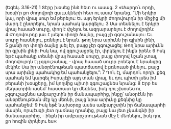 (Եզեկ. 3.16-21)
1 Տէրը խօսեց ինձ հետ ու ասաց. 2 «Մարդո՛ւ որդի, խօսի՛ր քո ժողովրդի զաւակների հետ ու ասա՛ նրանց. “Մի երկիր կայ, որի վրայ սուր եմ բերելու: Եւ այդ երկրի ժողովուրդն իր միջից մի մարդ է ընտրելու, նրան պահակ կարգելու: 3 Սա տեսնելու է երկրի վրայ հասած սուրը, փող է փչելու եւ ազդարարելու է ժողովրդին: 4 Ժողովուրդը լաւ է լսելու փողի ձայնը, բայց չի զգուշանալու: Եւ սուրը հասնելու, բռնելու է նրան. թող նրա արիւնն իր գլխին լինի, 5 քանի որ փողի ձայնը լսել էր, բայց չէր զգուշացել: Թող նրա արիւնն իր գլխին լինի: Իսկ նա, ով զգուշացրել էր, փրկելու է ինքն իրեն: 6 Իսկ եթէ պահակը տեսնի վրայ հասած սուրը, բայց փողով նշան չտայ, ժողովուրդն էլ չզգուշանայ, - վրայ հասած սուրը բռնելու է նրանցից մէկին: Սա իր անօրէնութեան պատճառով է բռնուած լինելու. բայց սրա արիւնը պահակից եմ պահանջելու”:
7 Դո՛ւ էլ, մարդո՛ւ որդի. քեզ պահակ եմ կարգել Իսրայէլի այդ տան վրայ, եւ դու պիտի լսես իմ բերանի խօսքերը, իմ կողմից պիտի զգուշացնես նրանց: 8 Երբ ես մեղաւորին ասեմ՝ հաստատ կը մեռնես, իսկ դու չխօսես ու չզգուշացնես ամբարշտին իր ճանապարհից, ինքը՝ անօրէնն իր անօրէնութեան մէջ կը մեռնի, բայց նրա արիւնը քեզնից կը պահանջեմ: 9 Իսկ եթէ նախօրօք ասես ամբարշտին իր ճանապարհի մասին, որպէսզի յետ դառնայ դրանից, բայց նա յետ չկանգնի իր ճանապարհից, - ինքն իր ամբարշտութեան մէջ է մեռնելու, իսկ դու քո հոգին փրկելու ես»:
